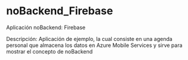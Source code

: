 noBackend_Firebase
==================

Aplicación noBackend: Firebase

Descripción: Aplicación de ejemplo, la cual consiste en una agenda personal que almacena los datos en Azure Mobile Services y sirve para mostrar el concepto de noBackend
